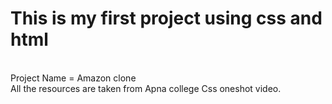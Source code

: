 # This is my first project using css and html 
<br>
 Project Name = Amazon clone
<br>
All the resources are taken from Apna college Css oneshot video.